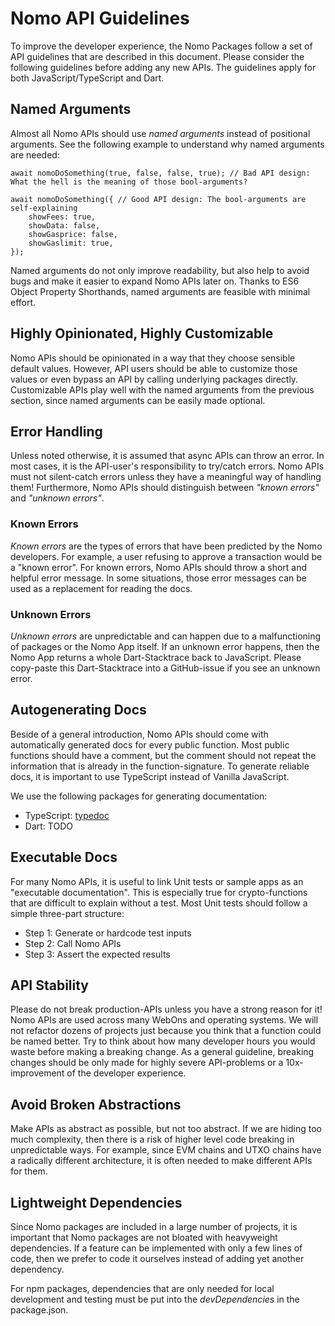 # Nomo API Guidelines

To improve the developer experience, the Nomo Packages follow a set of API guidelines that are described in this document.
Please consider the following guidelines before adding any new APIs.
The guidelines apply for both JavaScript/TypeScript and Dart.

## Named Arguments

Almost all Nomo APIs should use *named arguments* instead of positional arguments.
See the following example to understand why named arguments are needed:

````
await nomoDoSomething(true, false, false, true); // Bad API design: What the hell is the meaning of those bool-arguments?

await nomoDoSomething({ // Good API design: The bool-arguments are self-explaining  
    showFees: true,  
    showData: false,  
    showGasprice: false,  
    showGaslimit: true,  
});
````

Named arguments do not only improve readability, but also help to avoid bugs and make it easier to expand Nomo APIs later on.
Thanks to ES6 Object Property Shorthands, named arguments are feasible with minimal effort.

## Highly Opinionated, Highly Customizable

Nomo APIs should be opinionated in a way that they choose sensible default values.
However, API users should be able to customize those values or even bypass an API by calling underlying packages directly.
Customizable APIs play well with the named arguments from the previous section, since named arguments can be easily made optional.

## Error Handling

Unless noted otherwise, it is assumed that async APIs can throw an error.
In most cases, it is the API-user's responsibility to try/catch errors.
Nomo APIs must not silent-catch errors unless they have a meaningful way of handling them!
Furthermore, Nomo APIs should distinguish between *"known errors"* and *"unknown errors"*.

### Known Errors

*Known errors* are the types of errors that have been predicted by the Nomo developers.
For example, a user refusing to approve a transaction would be a "known error".
For known errors, Nomo APIs should throw a short and helpful error message.
In some situations, those error messages can be used as a replacement for reading the docs.

### Unknown Errors

*Unknown errors* are unpredictable and can happen due to a malfunctioning of packages or the Nomo App itself.
If an unknown error happens, then the Nomo App returns a whole Dart-Stacktrace back to JavaScript.
Please copy-paste this Dart-Stacktrace into a GitHub-issue if you see an unknown error.

## Autogenerating Docs

Beside of a general introduction, Nomo APIs should come with automatically generated docs for every public function.
Most public functions should have a comment, but the comment should not repeat the information that is already in the function-signature.
To generate reliable docs, it is important to use TypeScript instead of Vanilla JavaScript.

We use the following packages for generating documentation:

- TypeScript: [typedoc](https://www.npmjs.com/package/typedoc)
- Dart: TODO

## Executable Docs

For many Nomo APIs, it is useful to link Unit tests or sample apps as an "executable documentation".
This is especially true for crypto-functions that are difficult to explain without a test.
Most Unit tests should follow a simple three-part structure:

- Step 1: Generate or hardcode test inputs
- Step 2: Call Nomo APIs
- Step 3: Assert the expected results

## API Stability

Please do not break production-APIs unless you have a strong reason for it!
Nomo APIs are used across many WebOns and operating systems.
We will not refactor dozens of projects just because you think that a function could be named better.
Try to think about how many developer hours you would waste before making a breaking change.
As a general guideline, breaking changes should be only made for highly severe API-problems or a 10x-improvement of the developer experience.

## Avoid Broken Abstractions

Make APIs as abstract as possible, but not too abstract.
If we are hiding too much complexity, then there is a risk of higher level code breaking in unpredictable ways.
For example, since EVM chains and UTXO chains have a radically different architecture, it is often needed to make different APIs for them.

## Lightweight Dependencies

Since Nomo packages are included in a large number of projects, it is important that Nomo packages are not bloated with heavyweight dependencies.
If a feature can be implemented with only a few lines of code, then we prefer to code it ourselves instead of adding yet another dependency.

For npm packages, dependencies that are only needed for local development and testing must be put into the *devDependencies* in the package.json.

